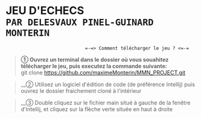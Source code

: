 **JEU D'ECHECS**\
 ```PAR DELESVAUX PINEL-GUINARD MONTERIN```
 =

```
                             =-=> Comment télécharger le jeu ? <=-=
```

> __➀ Ouvrez un terminal dans le dossier où vous souahitez télécharger le jeu, puis executez la commande suivante:__\
> git clone https://github.com/maximeMonterin/MMN_PROJECT.git

> __➁ Utilisez un logiciel d'édition de code (de préférence Intellij) puis ouvrez le dossier fraichement cloné à l'intérieur

> __③ Double cliquez sur le fichier main situé à gauche de la fenêtre d'Intellij, et cliquez sur la flèche verte située en haut à droite
 

